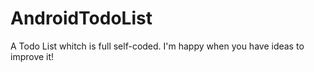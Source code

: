 # AndroidTodoList

A Todo List whitch is full self-coded.
I'm happy when you have ideas to improve it!

